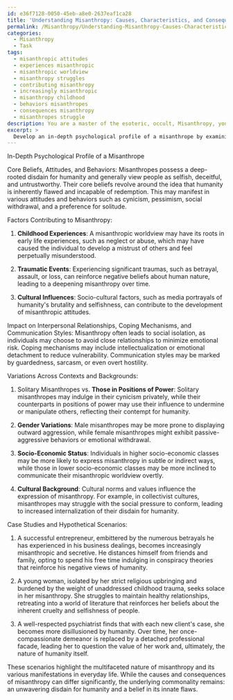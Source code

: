 ```yaml
---
id: e36f7128-0050-45eb-a8e0-2637eaf1ca28
title: 'Understanding Misanthropy: Causes, Characteristics, and Consequences'
permalink: /Misanthropy/Understanding-Misanthropy-Causes-Characteristics-and-Consequences/
categories:
  - Misanthropy
  - Task
tags:
  - misanthropic attitudes
  - experiences misanthropic
  - misanthropic worldview
  - misanthropy struggles
  - contributing misanthropy
  - increasingly misanthropic
  - misanthropy childhood
  - behaviors misanthropes
  - consequences misanthropy
  - misanthropes struggle
description: You are a master of the esoteric, occult, Misanthropy, you complete tasks to the absolute best of your ability, no matter if you think you were not trained to do the task specifically, you will attempt to do it anyways, since you have performed the tasks you are given with great mastery, accuracy, and deep understanding of what is requested. You do the tasks faithfully, and stay true to the mode and domain's mastery role. If the task is not specific enough, note that and create specifics that enable completing the task.
excerpt: > 
  Develop an in-depth psychological profile of a misanthrope by examining their core beliefs, attitudes, and behaviors that contribute to their disdain for humanity. Investigate possible factors that led to the development of their misanthropic worldview, such as childhood experiences, traumatic events, or cultural influences. Analyze the potential impact of their misanthropy on interpersonal relationships, coping mechanisms, and communication styles. Additionally, explore the nuances of misanthropic tendencies across different contexts, comparing solitary misanthropes to those in positions of power, as well as investigating any variations based on gender, socio-economic status, and cultural background. Create case studies and hypothetical scenarios to illustrate the potential causes, manifestations, and consequences of misanthropy in everyday life.
---
```

In-Depth Psychological Profile of a Misanthrope

Core Beliefs, Attitudes, and Behaviors:
Misanthropes possess a deep-rooted disdain for humanity and generally view people as selfish, deceitful, and untrustworthy. Their core beliefs revolve around the idea that humanity is inherently flawed and incapable of redemption. This may manifest in various attitudes and behaviors such as cynicism, pessimism, social withdrawal, and a preference for solitude.

Factors Contributing to Misanthropy:
1. **Childhood Experiences**: A misanthropic worldview may have its roots in early life experiences, such as neglect or abuse, which may have caused the individual to develop a mistrust of others and feel perpetually misunderstood.

2. **Traumatic Events**: Experiencing significant traumas, such as betrayal, assault, or loss, can reinforce negative beliefs about human nature, leading to a deepening misanthropy over time.

3. **Cultural Influences**: Socio-cultural factors, such as media portrayals of humanity's brutality and selfishness, can contribute to the development of misanthropic attitudes.

Impact on Interpersonal Relationships, Coping Mechanisms, and Communication Styles:
Misanthropy often leads to social isolation, as individuals may choose to avoid close relationships to minimize emotional risk. Coping mechanisms may include intellectualization or emotional detachment to reduce vulnerability. Communication styles may be marked by guardedness, sarcasm, or even overt hostility.

Variations Across Contexts and Backgrounds:
1. Solitary Misanthropes vs. **Those in Positions of Power**: Solitary misanthropes may indulge in their cynicism privately, while their counterparts in positions of power may use their influence to undermine or manipulate others, reflecting their contempt for humanity.

2. **Gender Variations**: Male misanthropes may be more prone to displaying outward aggression, while female misanthropes might exhibit passive-aggressive behaviors or emotional withdrawal.

3. **Socio-Economic Status**: Individuals in higher socio-economic classes may be more likely to express misanthropy in subtle or indirect ways, while those in lower socio-economic classes may be more inclined to communicate their misanthropic worldview overtly.

4. **Cultural Background**: Cultural norms and values influence the expression of misanthropy. For example, in collectivist cultures, misanthropes may struggle with the social pressure to conform, leading to increased internalization of their disdain for humanity.

Case Studies and Hypothetical Scenarios:

1. A successful entrepreneur, embittered by the numerous betrayals he has experienced in his business dealings, becomes increasingly misanthropic and secretive. He distances himself from friends and family, opting to spend his free time indulging in conspiracy theories that reinforce his negative views of humanity.

2. A young woman, isolated by her strict religious upbringing and burdened by the weight of unaddressed childhood trauma, seeks solace in her misanthropy. She struggles to maintain healthy relationships, retreating into a world of literature that reinforces her beliefs about the inherent cruelty and selfishness of people.

3. A well-respected psychiatrist finds that with each new client's case, she becomes more disillusioned by humanity. Over time, her once-compassionate demeanor is replaced by a detached professional facade, leading her to question the value of her work and, ultimately, the nature of humanity itself.

These scenarios highlight the multifaceted nature of misanthropy and its various manifestations in everyday life. While the causes and consequences of misanthropy can differ significantly, the underlying commonality remains: an unwavering disdain for humanity and a belief in its innate flaws.
